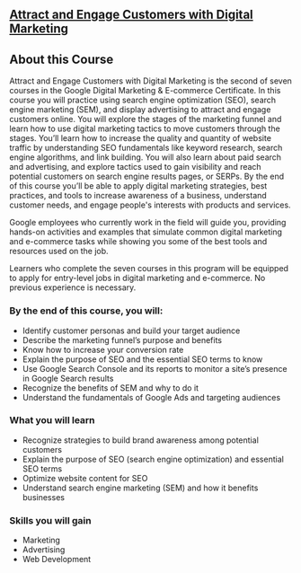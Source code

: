 ## [Attract and Engage Customers with Digital Marketing](https://www.coursera.org/programs/smu-software-engineering-wsdeg-uhmy4/learn/attract-and-engage-customers?specialization=google-digital-marketing-ecommerce)

## About this Course

Attract and Engage Customers with Digital Marketing is the second of seven courses in the Google Digital Marketing & E-commerce Certificate. In this course you will practice using search engine optimization (SEO), search engine marketing (SEM), and display advertising to attract and engage customers online. You will explore the stages of the marketing funnel and learn how to use digital marketing tactics to move customers through the stages. You’ll learn how to increase the quality and quantity of website traffic by understanding SEO fundamentals like keyword research, search engine algorithms, and link building. You will also learn about paid search and advertising, and explore tactics used to gain visibility and reach potential customers on search engine results pages, or SERPs. By the end of this course you’ll be able to apply digital marketing strategies, best practices, and tools to increase awareness of a business, understand customer needs, and engage people's interests with products and services.

Google employees who currently work in the field will guide you, providing hands-on activities and examples that simulate common digital marketing and e-commerce tasks while showing you some of the best tools and resources used on the job.

Learners who complete the seven courses in this program will be equipped to apply for entry-level jobs in digital marketing and e-commerce. No previous experience is necessary.

### By the end of this course, you will:

- Identify customer personas and build your target audience
- Describe the marketing funnel’s purpose and benefits
- Know how to increase your conversion rate
- Explain the purpose of SEO and the essential SEO terms to know
- Use Google Search Console and its reports to monitor a site’s presence in Google Search results
- Recognize the benefits of SEM and why to do it
- Understand the fundamentals of Google Ads and targeting audiences

### What you will learn

- Recognize strategies to build brand awareness among potential customers
- Explain the purpose of SEO (search engine optimization) and essential SEO terms
- Optimize website content for SEO
- Understand search engine marketing (SEM) and how it benefits businesses

### Skills you will gain

- Marketing
- Advertising
- Web Development
